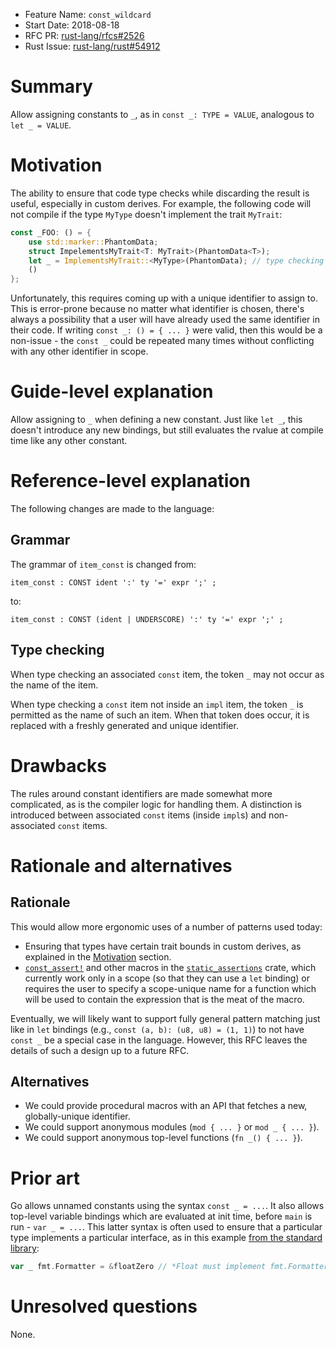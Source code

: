 - Feature Name: `const_wildcard`
- Start Date: 2018-08-18
- RFC PR: [rust-lang/rfcs#2526](https://github.com/rust-lang/rfcs/pull/2526)
- Rust Issue: [rust-lang/rust#54912](https://github.com/rust-lang/rust/issues/54912)

# Summary
[summary]: #summary

Allow assigning constants to `_`, as in `const _: TYPE = VALUE`, analogous to
`let _ = VALUE`.

# Motivation
[motivation]: #motivation

The ability to ensure that code type checks while discarding the result is
useful, especially in custom derives. For example, the following code will not
compile if the type `MyType` doesn't implement the trait `MyTrait`:

```rust
const _FOO: () = {
    use std::marker::PhantomData;
    struct ImpelementsMyTrait<T: MyTrait>(PhantomData<T>);
    let _ = ImplementsMyTrait::<MyType>(PhantomData); // type checking error if MyType: !MyTrait
    ()
};
```

Unfortunately, this requires coming up with a unique identifier to assign to.
This is error-prone because no matter what identifier is chosen, there's always
a possibility that a user will have already used the same identifier in their
code. If writing `const _: () = { ... }` were valid, then this would be a
non-issue - the `const _` could be repeated many times without conflicting with
any other identifier in scope.

# Guide-level explanation
[guide-level-explanation]: #guide-level-explanation

Allow assigning to `_` when defining a new constant. Just like `let _`, this
doesn't introduce any new bindings, but still evaluates the rvalue at compile
time like any other constant.

# Reference-level explanation
[reference-level-explanation]: #reference-level-explanation

The following changes are made to the language:

## Grammar

The grammar of `item_const` is changed from:

```text
item_const : CONST ident ':' ty '=' expr ';' ;
```

to:

```text
item_const : CONST (ident | UNDERSCORE) ':' ty '=' expr ';' ;
```

## Type checking

When type checking an associated `const` item, the token `_` may not occur as
the name of the item.

When type checking a `const` item not inside an `impl` item, the token `_` is
permitted as the name of such an item. When that token does occur, it is
replaced with a freshly generated and unique identifier.

# Drawbacks
[drawbacks]: #drawbacks

The rules around constant identifiers are made somewhat more complicated, as is
the compiler logic for handling them. A distinction is introduced between
associated `const` items (inside `impl`s) and non-associated `const` items.

# Rationale and alternatives
[alternatives]: #alternatives

## Rationale

This would allow more ergonomic uses of a number of patterns used today:
- Ensuring that types have certain trait bounds in custom derives, as explained
  in the [Motivation] section.
- [`const_assert!`](https://docs.rs/static_assertions/0.2.5/static_assertions/macro.const_assert.html)
  and other macros in the
  [`static_assertions`](https://docs.rs/static_assertions/0.2.5/static_assertions/index.html)
  crate, which currently work only in a scope (so that they can use a `let`
  binding) or requires the user to specify a scope-unique name for a function
  which will be used to contain the expression that is the meat of the macro.

Eventually, we will likely want to support fully general pattern matching just
like in `let` bindings (e.g., `const (a, b): (u8, u8) = (1, 1)`) to not have
`const _` be a special case in the language. However, this RFC leaves the
details of such a design up to a future RFC.

## Alternatives

- We could provide procedural macros with an API that fetches a new,
  globally-unique identifier.
- We could support anonymous modules (`mod { ... }` or `mod _ { ... }`).
- We could support anonymous top-level functions (`fn _() { ... }`).

# Prior art
[prior-art]: #prior-art

Go allows unnamed constants using the syntax `const _ = ...`. It also allows
top-level variable bindings which are evaluated at init time, before `main` is
run - `var _ = ...`. This latter syntax is often used to ensure that a
particular type implements a particular interface, as in this example [from the
standard library](https://golang.org/src/math/big/ftoa.go#L379):

```go
var _ fmt.Formatter = &floatZero // *Float must implement fmt.Formatter
```

# Unresolved questions
[unresolved]: #unresolved-questions

None.
